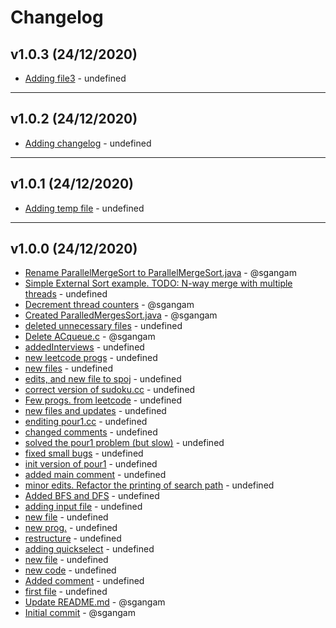 # Changelog

## v1.0.3 (24/12/2020)
- [Adding file3](https://github.com/sgangam/simple-Programs/commit/345e0ba0253bfe39e8a409a03c3eea74d0a300b3) - undefined

---

## v1.0.2 (24/12/2020)
- [Adding changelog](https://github.com/sgangam/simple-Programs/commit/a0fa84a3790ea9b591fef915f23449019e2facf5) - undefined

---

## v1.0.1 (24/12/2020)
- [Adding temp file](https://github.com/sgangam/simple-Programs/commit/06620e45fbdf92fd818408bde3e5ed2dabd74ef5) - undefined

---

## v1.0.0 (24/12/2020)
- [Rename ParallelMergeSort to ParallelMergeSort.java](https://github.com/sgangam/simple-Programs/commit/b8bba7fe4bc74075ed6a0a08a184e1bbbfbcfa41) - @sgangam
- [Simple External Sort example. TODO: N-way merge with multiple threads](https://github.com/sgangam/simple-Programs/commit/74550c24dcd4e7112b5b04e3895d4c727da3978e) - undefined
- [Decrement thread counters](https://github.com/sgangam/simple-Programs/commit/769154d9564322545c8c90da17bfb8968533ac14) - @sgangam
- [Created ParalledMergesSort.java](https://github.com/sgangam/simple-Programs/commit/a1cfaebe2176ef3cadb0ae14757cd181366d4de5) - @sgangam
- [deleted unnecessary files](https://github.com/sgangam/simple-Programs/commit/9b94b34e4aa5c6dac7e69f72178ff5ef8ccca971) - undefined
- [Delete ACqueue.c](https://github.com/sgangam/simple-Programs/commit/4279ec6bd20f84d2781974748e83113611be3f60) - @sgangam
- [addedInterviews](https://github.com/sgangam/simple-Programs/commit/9f72387652c9a617188e40fd4787658b238e5f94) - undefined
- [new leetcode progs](https://github.com/sgangam/simple-Programs/commit/ac068bc51c8d53f499b4afe31d1203b3ee5e7b28) - undefined
- [new files](https://github.com/sgangam/simple-Programs/commit/99db20524321c867c09f3473413bea007e0b99cc) - undefined
- [edits, and new file to spoj](https://github.com/sgangam/simple-Programs/commit/019111c1b152b87065b532064e29bc0d4d2f5c1d) - undefined
- [correct version of sudoku.cc](https://github.com/sgangam/simple-Programs/commit/25a26406c1046b3e2300ce55239aea695df03a0f) - undefined
- [Few progs. from leetcode](https://github.com/sgangam/simple-Programs/commit/a5b9368c865d2953667309db90ed62201b12bda4) - undefined
- [new files and updates](https://github.com/sgangam/simple-Programs/commit/8320456b14586b7fbcba5a0cb6132824e2469a5a) - undefined
- [enditing pour1.cc](https://github.com/sgangam/simple-Programs/commit/ecf6687a93aac16b0047925dee9576dad2c2c0a8) - undefined
- [changed comments](https://github.com/sgangam/simple-Programs/commit/0e637300b3d4b81d783ec187fcf83e260e8352ee) - undefined
- [solved the pour1 problem (but slow)](https://github.com/sgangam/simple-Programs/commit/d7c364b66819409f84e9815049dbc9a3c5611709) - undefined
- [fixed small bugs](https://github.com/sgangam/simple-Programs/commit/b035351320cf5fc26522c70ea60a82fdd2d78e6c) - undefined
- [init version of pour1](https://github.com/sgangam/simple-Programs/commit/32f80ef3a87e2090b65db69a74b8774a9de8a254) - undefined
- [added main comment](https://github.com/sgangam/simple-Programs/commit/13d8aa7d839395bb729d4e57fef087d5e201b3ea) - undefined
- [minor edits. Refactor the printing of search path](https://github.com/sgangam/simple-Programs/commit/467f64bc7a0bb9381378c1fa3f7d9bf12c0827b4) - undefined
- [Added BFS and DFS](https://github.com/sgangam/simple-Programs/commit/ca22c519fb8c9b996428e048c4def6bba6110dda) - undefined
- [adding input file](https://github.com/sgangam/simple-Programs/commit/b85eef3d9581b0a55d507529637ee00fec069f23) - undefined
- [new file](https://github.com/sgangam/simple-Programs/commit/1ddc8d77560f7bcd1a35bcb75d4e7b78df04edf9) - undefined
- [new prog.](https://github.com/sgangam/simple-Programs/commit/f1ec1034578351a5cc6e33bb094933d44513d00e) - undefined
- [restructure](https://github.com/sgangam/simple-Programs/commit/1999d5ff1ad5e419832e6cbb6dd5e36ec95f9d47) - undefined
- [adding quickselect](https://github.com/sgangam/simple-Programs/commit/b42d9e0f297627e9d040d5a1b7f54621103b05cb) - undefined
- [new file](https://github.com/sgangam/simple-Programs/commit/75b381e31cc267b2ca3a5aec4e87f9df8721c8e8) - undefined
- [new code](https://github.com/sgangam/simple-Programs/commit/7b9f6dce99a698326996258132273a84bdc1494d) - undefined
- [Added comment](https://github.com/sgangam/simple-Programs/commit/985354eba1c584b3bdb88329597bfbd359883b46) - undefined
- [first file](https://github.com/sgangam/simple-Programs/commit/b6c1424f4d53ba629ce27d1e3ef524fcf51efa8d) - undefined
- [Update README.md](https://github.com/sgangam/simple-Programs/commit/c21a8c8176934e0656aa77ea906fef0f61ee16a0) - @sgangam
- [Initial commit](https://github.com/sgangam/simple-Programs/commit/6eb4b67c7df35a4c95ebdddd20f67ba5c33743d7) - @sgangam
